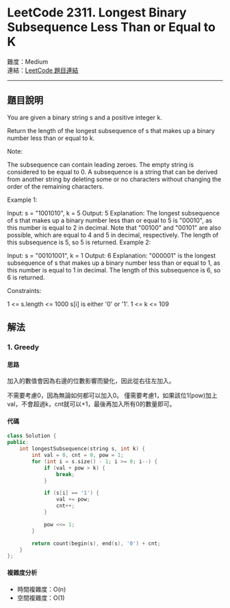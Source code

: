 # LeetCode 2311. Longest Binary Subsequence Less Than or Equal to K

難度：Medium  
連結：[LeetCode 題目連結](https://leetcode.com/problems/longest-binary-subsequence-less-than-or-equal-to-k/description/)

---

## 題目說明
    
You are given a binary string s and a positive integer k.

Return the length of the longest subsequence of s that makes up a binary number less than or equal to k.

Note:

The subsequence can contain leading zeroes.
The empty string is considered to be equal to 0.
A subsequence is a string that can be derived from another string by deleting some or no characters without changing the order of the remaining characters.
 

Example 1:

Input: s = "1001010", k = 5
Output: 5
Explanation: The longest subsequence of s that makes up a binary number less than or equal to 5 is "00010", as this number is equal to 2 in decimal.
Note that "00100" and "00101" are also possible, which are equal to 4 and 5 in decimal, respectively.
The length of this subsequence is 5, so 5 is returned.
Example 2:

Input: s = "00101001", k = 1
Output: 6
Explanation: "000001" is the longest subsequence of s that makes up a binary number less than or equal to 1, as this number is equal to 1 in decimal.
The length of this subsequence is 6, so 6 is returned.
 

Constraints:

1 <= s.length <= 1000
s[i] is either '0' or '1'.
1 <= k <= 109

## 解法
### 1. Greedy
#### 思路

加入的數值會因為右邊的位數影響而變化，因此從右往左加入。

不需要考慮0，因為無論如何都可以加入0。
僅需要考慮1，如果該位1(pow)加上val，不會超過k，cnt就可以+1，最後再加入所有0的數量即可。
    
#### 代碼

```c++
class Solution {
public:
    int longestSubsequence(string s, int k) {
        int val = 0, cnt = 0, pow = 1;
        for (int i = s.size() - 1; i >= 0; i--) {
            if (val + pow > k) {
                break;
            }

            if (s[i] == '1') {
                val += pow;
                cnt++;
            }

            pow <<= 1;
        }

        return count(begin(s), end(s), '0') + cnt;
    }
};
```

#### 複雜度分析

- 時間複雜度：O(n)
- 空間複雜度：O(1)
